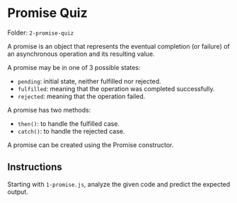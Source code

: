 # Promise Quiz

Folder: `2-promise-quiz`

A promise is an object that represents the eventual completion (or failure)
 of an asynchronous operation and its resulting value.

A promise may be in one of 3 possible states:

- `pending`: initial state, neither fulfilled nor rejected.
- `fulfilled`: meaning that the operation was completed successfully.
- `rejected`: meaning that the operation failed.

 A promise has two methods:

- `then()`: to handle the fulfilled case.
- `catch()`: to handle the rejected case.

 A promise can be created using the Promise constructor.

## Instructions

Starting with `1-promise.js`, analyze the given code and predict the expected output.
